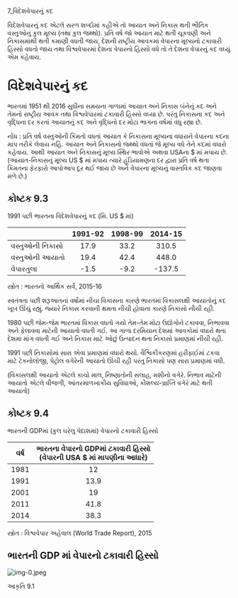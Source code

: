 7_વિદેશવેપારનું કદ

વિદેશવેપારનું કદ એટલે સરળ શબ્દોમાં કહીએ તો આયાત અને નિકાસ થતી ભૌતિક વસ્તુઓનું કુલ મૂલ્ય (તથા કુલ જથ્થો). પ્રતિ વર્ષ જો આયાત માટે થતી ચૂકવણી અને નિકાસમાંથી થતી કમાણી વધતી જાય, દેશની રાષ્ટ્રીય આવકમાં વેપારના મૂલ્યનો ટકાવારી હિસ્સો વધતો જાય તથા વિશ્વવેપારમાં દેશના વેપારનો હિસ્સો વધે તો તે દેશના વેપારનું કદ વધ્યું એમ કહેવાય.

# વિદેશવેપારનું કદ

ભારતમાં 1951 થી 2016 સુધીના સમયના ગાળામાં આયાત અને નિકાસ બંનેનું કદ અને તેમનો રાષ્ટ્રીય આવક તથા વિશ્વવેપારમાં ટકાવારી હિસ્સો વધ્યા છે. પરંતુ નિકાસના કદ અને વૃદ્ધિના દર કરતાં આયાતનું કદ અને વૃદ્ધિનો દર મોટા ભાગના વર્ષમાં વધુ રહ્યા છે.

નોંધ : પ્રતિ વર્ષ વસ્તુઓની કિંમતો વધતાં આયાત કે નિકાસના મૂલ્યના વધારાને વેપારના કદના માપ તરીકે લેવાય નહિ. આયાત અને નિકાસનો જથ્થો વધતાં જે મૂલ્ય વધે તેને કદમાં વધારો કહેવાય. આથી આયાત અને નિકાસનું મૂલ્ય સ્થિર ભાવોએ અથવા USAના $ માં મપાય છે. (આયાત-નિકાસનું મૂલ્ય US $ માં મપાય ત્યારે હૂંડિયામણના દર દ્વારા પ્રતિ વર્ષ થતા કિંમતના ફેરફારો આપોઆપ દૂર થઈ જાય છે અને વેપારના મૂલ્યનું વાસ્તવિક કદ જાણવા મળે છે.)

## કોષ્ટક 9.3

1991 પછી ભારતના વિદેશવેપારનું કદ (મિ. US $ માં)

|  | 1991-92 | 1998-99 | 2014-15 |
| :-- | :--: | :--: | :--: |
| વસ્તુઓની નિકાસો | 17.9 | 33.2 | 310.5 |
| વસ્તુઓની આયાતો | 19.4 | 42.4 | 448.0 |
| વેપારતુલા | -1.5 | -9.2 | -137.5 |

સ્ત્રોત : ભારતનો આર્થિક સર્વે, 2015-16

સ્વતંત્રતા પછી શરૂઆતનાં વર્ષોમાં નીચા વિકાસના કારણે ભારતમાં વિકાસલક્ષી આયાતોનું કદ ખૂબ ઊંચું રહ્યું. જ્યારે નિકાસ કરવાની ક્ષમતા નીચી હોવાના કારણે નિકાસો નીચી રહી.

1980 પછી જેમ-જેમ ભારતમાં વિકાસ વધતો ગયો તેમ-તેમ મોટા ઉદ્યોગોને ટકાવવા, નિભાવવા અને ફેલાવવા માટેની આયાતો વધતી ગઈ. આ ગાળા દરમિયાન દેશમાં આવકોમાં વધારો થતા દેશમાં માંગ વધતી ગઈ અને નિકાસ માટે ઓછું ઉત્પાદન થતા નિકાસો પ્રમાણમાં નીચી રહી.

1991 પછી નિકાસોમાં સારા એવા પ્રમાણમાં વધારો થયો. વૈશ્વિકીકરણમાં હરીફાઈમાં ટકવા માટે ટેકનોલોજી, પેટ્રોલ વગેરેની આયાતો ઊંચી રહી પરંતુ નિકાસો પણ સારા પ્રમાણમાં વધી.

(વિકાસલક્ષી આયાતો એટલે કાચો માલ, નિષ્ણાતોની સલાહ, મશીનો વગેરે. નિભાવ માટેની આયાતો એટલે વીજળી, આંતરમાળખાકીય સુવિધાઓ, કૌશલ્ય-પ્રાપ્તિ વગેરે માટે થતી આયાતો)

## કોષ્ટક 9.4

ભારતની GDPમાં (કુલ ઘરેલુ પેદાશમાં) વેપારનો ટકાવારી હિસ્સો

| વર્ષ | ભારતના વેપારનો GDPમાં ટકાવારી હિસ્સો <br> (વેપારની USA $ માં માપણીના આધારે) |
| :--: | :--: |
| 1981 | 12 |
| 1991 | 13.9 |
| 2001 | 19 |
| 2011 | 41.8 |
| 2014 | 38.3 |

સ્ત્રોત : વિશ્વવેપાર અહેવાલ (World Trade Report), 2015

## ભારતની GDP માં વેપારનો ટકાવારી હિસ્સો

![img-0.jpeg](img-0.jpeg)

આકૃતિ 9.1
